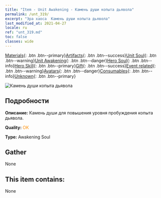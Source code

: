 ```yaml
---
title: "Item - Unit Awakening - Камень души копыта дьявола"
permalink: /unt_319/
excerpt: "Эра хаоса  Камень души копыта дьявола"
last_modified_at: 2021-04-27
locale: ru
ref: "unt_319.md"
toc: false
classes: wide
---
```

 [Materials](/ItemsRU/){: .btn .btn--primary}[Artifacts](/ItemsRU/Artifacts/){: .btn .btn--success}[Unit Soul](/ItemsRU/UnitSoul/){: .btn .btn--warning}[Unit Awakening](/ItemsRU/UnitAwakening/){: .btn .btn--danger}[Hero Soul](/ItemsRU/HeroSoul/){: .btn .btn--info}[Hero Skill](/ItemsRU/HeroSkill/){: .btn .btn--primary}[Gift](/ItemsRU/Gift/){: .btn .btn--success}[Event related](/ItemsRU/Events/){: .btn .btn--warning}[Avatars](/ItemsRU/Avatars/){: .btn .btn--danger}[Consumables](/ItemsRU/Consumables/){: .btn .btn--info}[Unknown](/ItemsRU/Unknown/){: .btn .btn--primary}

 ![Камень души копыта дьявола](/images/u/tia_mengyanshou.jpg)

## Подробности
 **Описание:** Камень души для повышения уровня пробуждения копыта дьявола.

 **Quality:** <span style="color: #FF8C00">OK</span>

 **Type:** Awakening Soul

## Gather

  None

## This item contains:

  None

